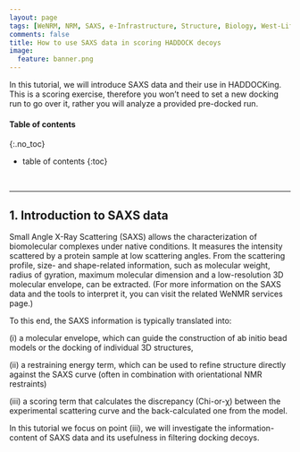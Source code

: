 ```yaml
---
layout: page
tags: [WeNRM, NRM, SAXS, e-Infrastructure, Structure, Biology, West-Life, EU, EGI, 7framework, Grid]
comments: false
title: How to use SAXS data in scoring HADDOCK decoys 
image:
  feature: banner.png
---
```


In this tutorial, we will introduce SAXS data and their use in HADDOCKing. This is a scoring exercise, therefore you won’t need to set a new docking run to go over it, rather you will analyze a provided pre-docked run.

#### Table of contents
{:.no_toc}
* table of contents
{:toc}

<br>
<hr>

## 1. Introduction to SAXS data

Small Angle X-Ray Scattering (SAXS) allows the characterization of biomolecular complexes under native conditions. It measures the intensity scattered by a protein sample at low scattering angles. From the scattering profile, size- and shape-related information, such as molecular weight, radius of gyration, maximum molecular dimension and a low-resolution 3D molecular envelope, can be extracted. (For more information on the SAXS data and the tools to interpret it, you can visit the related WeNMR services page.)

To this end, the SAXS information is typically translated into:  

   (i) a molecular envelope, which can guide the construction of ab initio bead models or the docking of individual 3D structures,      

   (ii) a restraining energy term, which can be used to refine structure directly against the SAXS curve (often in combination with orientational NMR restraints)    

   (iii) a scoring term that calculates the discrepancy (Chi-or-χ) between the experimental scattering curve and the back-calculated one from the model. 

In this tutorial we focus on point (iii), we will investigate the information-content of SAXS data and its usefulness in filtering docking decoys.